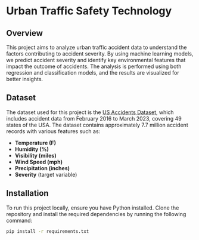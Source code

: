 # Urban Traffic Safety Technology

## Overview

This project aims to analyze urban traffic accident data to understand the factors contributing to accident severity. By using machine learning models, we predict accident severity and identify key environmental features that impact the outcome of accidents. The analysis is performed using both regression and classification models, and the results are visualized for better insights.

## Dataset

The dataset used for this project is the [US Accidents Dataset](https://www.kaggle.com/datasets/sobhanmoosavi/us-accidents), which includes accident data from February 2016 to March 2023, covering 49 states of the USA. The dataset contains approximately 7.7 million accident records with various features such as:

- **Temperature (F)**
- **Humidity (%)**
- **Visibility (miles)**
- **Wind Speed (mph)**
- **Precipitation (inches)**
- **Severity** (target variable)

## Installation

To run this project locally, ensure you have Python installed. Clone the repository and install the required dependencies by running the following command:

```bash
pip install -r requirements.txt

